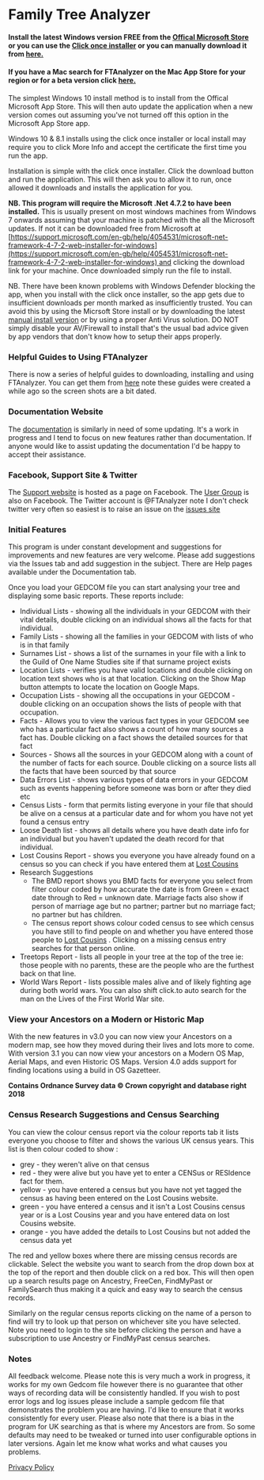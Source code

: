 Family Tree Analyzer
====================

#### Install the latest Windows version FREE from the [Offical Microsoft Store](https://www.microsoft.com/store/apps/9PMJL9HVPL7X?cid=storebadge&ocid=badge) or you can use the [Click once installer](http://ftanalyzer.com/install/) or you can manually download it from [here.](http://ftanalyzer.com/releases)  
#### If you have a Mac search for FTAnalyzer on the Mac App Store for your region or for a beta version click [here.](http://mac.ftanalyzer.com)  

The simplest Windows 10 install method is to install from the Offical Microsoft App Store. This will then auto update the application when a new version comes out assuming you've not turned off this option in the Microsoft App Store app.  

Windows 10 & 8.1 installs using the click once installer or local install may require you to click More Info and accept the certificate the first time you run the app. 

Installation is simple with the click once installer. Click the download button and run the application. This will then ask you to allow it to run, once allowed it downloads and installs the application for you.  
  
**NB. This program will require the Microsoft .Net 4.7.2 to have been installed.** This is usually present on most windows machines from Windows 7 onwards assuming that your machine is patched with the all the Microsoft updates. If not it can be downloaded free from Microsoft at [https://support.microsoft.com/en-gb/help/4054531/microsoft-net-framework-4-7-2-web-installer-for-windows](https://support.microsoft.com/en-gb/help/4054531/microsoft-net-framework-4-7-2-web-installer-for-windows) and clicking the download link for your machine. Once downloaded simply run the file to install.

NB. There have been known problems with Windows Defender blocking the app, when you install with the click once installer, so the app gets due to insufficient downloads per month  marked as insufficiently trusted. You can avoid this by using the Micrsoft Store install or by downloading the latest [manual install version](https://github.com/ShammyLevva/FTAnalyzer/releases) or by using a proper Anti Virus solution. DO NOT simply disable your AV/Firewall to install that's the usual bad advice given by app vendors that don't know how to setup their apps properly.

### Helpful Guides to Using FTAnalyzer

There is now a series of helpful guides to downloading, installing and using FTAnalyzer. You can get them from [here](/guides "FTAnalyzer Guides") note these guides were created a while ago so the screen shots are a bit dated.

### Documentation Website

The [documentation](./Documentation) is similarly in need of some updating. It's a work in progress and I tend to focus on new features rather than documentation. If anyone would like to assist updating the documentation I'd be happy to accept their assistance. 

### Facebook, Support Site & Twitter

The [Support website](https://www.facebook.com/FTAnalyzer) is hosted as a page on Facebook. The [User Group](https://www.facebook.com/groups/ftanalyzer) is also on Facebook. The Twitter account is @FTAnalyzer note I don't check twitter very often so easiest is to raise an issue on the [issues site](http://www.ftanalyzer.com/issues)

### Initial Features

This program is under constant development and suggestions for improvements and new features are very welcome. Please add suggestions via the Issues tab and add suggestion in the subject. There are Help pages available under the Documentation tab.

Once you load your GEDCOM file you can start analysing your tree and displaying some basic reports. These reports include:

*   Individual Lists - showing all the individuals in your GEDCOM with their vital details, double clicking on an individual shows all the facts for that individual.
*   Family Lists - showing all the families in your GEDCOM with lists of who is in that family
*   Surnames List - shows a list of the surnames in your file with a link to the Guild of One Name Studies site if that surname project exists
*   Location Lists - verifies you have valid locations and double clicking on location text shows who is at that location. Clicking on the Show Map button attempts to locate the location on Google Maps.
*   Occupation Lists - showing all the occupations in your GEDCOM - double clicking on an occupation shows the lists of people with that occupation.
*   Facts - Allows you to view the various fact types in your GEDCOM see who has a particular fact also shows a count of how many sources a fact has. Double clicking on a fact shows the detailed sources for that fact
*   Sources - Shows all the sources in your GEDCOM along with a count of the number of facts for each source. Double clicking on a source lists all the facts that have been sourced by that source
*   Data Errors List - shows various types of data errors in your GEDCOM such as events happening before someone was born or after they died etc
*   Census Lists - form that permits listing everyone in your file that should be alive on a census at a particular date and for whom you have not yet found a census entry
*   Loose Death list - shows all details where you have death date info for an individual but you haven't updated the death record for that individual.
*   Lost Cousins Report - shows you everyone you have already found on a census so you can check if you have entered them at [Lost Cousins](http://www.lostcousins.com/ "Lost Cousins") 
*   Research Suggestions 
    *   The BMD report shows you BMD facts for everyone you select from filter colour coded by how accurate the date is from Green = exact date through to Red = unknown date. Marriage facts also show if person of marriage age but no partner; partner but no marriage fact; no partner but has children.
    *   The census report shows colour coded census to see which census you have still to find people on and whether you have entered those people to [Lost Cousins](http://www.lostcousins.com "Lost Cousins") . Clicking on a missing census entry searches for that person online.
*   Treetops Report - lists all people in your tree at the top of the tree ie: those people with no parents, these are the people who are the furthest back on that line.
*   World Wars Report - lists possible males alive and of likely fighting age during both world wars. You can also shift click.to auto search for the man on the Lives of the First World War site. 

### View your Ancestors on a Modern or Historic Map

With the new features in v3.0 you can now view your Ancestors on a modern map, see how they moved during their lives and lots more to come. With version 3.1 you can now view your ancestors on a Modern OS Map, Aerial Maps, and even Historic OS Maps. Version 4.0 adds support for finding locations using a build in OS Gazetteer. 

**Contains Ordnance Survey data © Crown copyright and database right 2018**

### Census Research Suggestions and Census Searching

You can view the colour census report via the colour reports tab it lists everyone you choose to filter and shows the various UK census years. This list is then colour coded to show :

*   grey - they weren't alive on that census
*   red \- they were alive but you have yet to enter a CENSus or RESIdence fact for them.
*   yellow \- you have entered a census but you have not yet tagged the census as having been entered on the Lost Cousins website.
*   green \- you have entered a census and it isn't a Lost Cousins census year or is a Lost Cousins year and you have entered data on lost Cousins website.
*   orange \- you have added the details to Lost Cousins but not added the census data yet

The red and yellow boxes where there are missing census records are clickable. Select the website you want to search from the drop down box at the top of the report and then double click on a red box. This will then open up a search results page on Ancestry, FreeCen, FindMyPast or FamilySearch thus making it a quick and easy way to search the census records.

Similarly on the regular census reports clicking on the name of a person to find will try to look up that person on whichever site you have selected. Note you need to login to the site before clicking the person and have a subscription to use Ancestry or FindMyPast census searches.

### Notes

All feedback welcome. Please note this is very much a work in progress, it works for my own Gedcom file however there is no guarantee that other ways of recording data will be consistently handled. If you wish to post error logs and log issues please include a sample gedcom file that demonstrates the problem you are having. I'd like to ensure that it works consistently for every user. Please also note that there is a bias in the program for UK searching as that is where my Ancestors are from. So some defaults may need to be tweaked or turned into user configurable options in later versions. Again let me know what works and what causes you problems.


[Privacy Policy](http://www.ftanalyzer.com/privacy)

